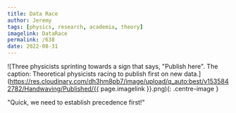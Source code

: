 ```yaml
---
title: Data Race
author: Jeremy
tags: [physics, research, academia, theory]
imagelink: DataRace
permalink: /638
date: 2022-08-31
---
```


![Three physicists sprinting towards a sign that says, "Publish here". The caption: Theoretical physicists racing to publish first on new data.](https://res.cloudinary.com/dh3hm8pb7/image/upload/q_auto:best/v1535842782/Handwaving/Published/{{ page.imagelink }}.png){: .centre-image }

"Quick, we need to establish precedence first!"
